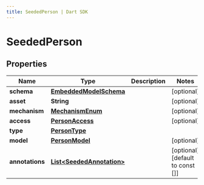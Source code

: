 ```yaml
---
title: SeededPerson | Dart SDK
---
```


# SeededPerson

## Properties
Name | Type | Description | Notes
------------ | ------------- | ------------- | -------------
**schema** | [**EmbeddedModelSchema**](EmbeddedModelSchema) |  | [optional] 
**asset** | **String** |  | [optional] 
**mechanism** | [**MechanismEnum**](MechanismEnum) |  | [optional] 
**access** | [**PersonAccess**](PersonAccess) |  | [optional] 
**type** | [**PersonType**](PersonType) |  | 
**model** | [**PersonModel**](PersonModel) |  | [optional] 
**annotations** | [**List\<SeededAnnotation\>**](SeededAnnotation) |  | [optional] [default to const []]


